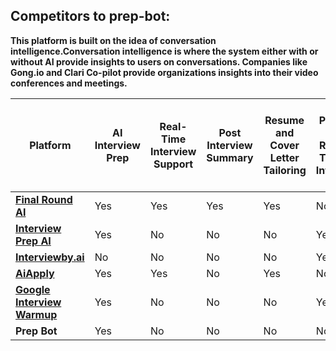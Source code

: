 ## Competitors to prep-bot:

**This platform is built on the idea of conversation intelligence.Conversation intelligence is where the system either with or without AI provide insights to users on conversations. Companies like Gong.io and Clari Co-pilot provide organizations insights into their video conferences and meetings.**


| **Platform**            | **AI Interview Prep** | **Real-Time Interview Support** | **Post Interview Summary** | **Resume and Cover Letter Tailoring** | **Job Position / Resume Tailored Interview Prep** |
|-------------------------|-----------------------|---------------------------------|----------------------------|----------------------------------------|--------------------------------------------------|
| [**Final Round AI**](https://www.finalroundai.com/)      | Yes                   | Yes                             | Yes                        | Yes                                    | No                                               |
| [**Interview Prep AI**](https://interviewprep-ai.com/)   | Yes                   | No                              | No                         | No                                     | Yes                                              |
| [**Interviewby.ai**](https://www.interviewsby.ai/)      | No                    | No                              | No                         | No                                     | Yes                                              |
| [**AiApply**](https://aiapply.co/)             | Yes                   | Yes                             | No                         | Yes                                    | No                                               |
| [**Google Interview Warmup**](https://grow.google/certificates/interview-warmup/) | Yes               | No                              | No                         | No                                     | Yes                                              |
| **Prep Bot**            | Yes                   | No                              | No                         | No                                     | No                                               |